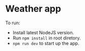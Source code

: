 # Weather app

To run:

- Install latest NodeJS version.
- Run `npm install` in root diretory.
- `npm run dev` to start up the app.

